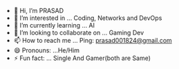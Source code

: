 - 👋 Hi, I’m PRASAD
- 👀 I’m interested in ... Coding, Networks and DevOps
- 🌱 I’m currently learning ... AI
- 💞️ I’m looking to collaborate on ... Gaming Dev
- 📫 How to reach me ... Ping: prasad001824@gmail.com
- 😄 Pronouns: ...He/Him
- ⚡ Fun fact: ... Single And Gamer(both are Same)

<!---
Prasad001824/Prasad001824 is a ✨ special ✨ repository because its `README.md` (this file) appears on your GitHub profile.
You can click the Preview link to take a look at your changes.
--->
